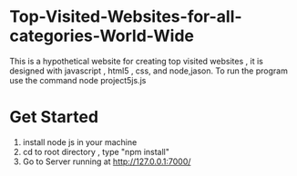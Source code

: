 # Top-Visited-Websites-for-all-categories-World-Wide
This is a hypothetical website for creating top visited websites , it is designed with javascript , html5 , css, and node,jason. 
To run the program use the command node project5js.js
# Get Started
1) install node js in your machine
2) cd to root directory , type "npm install"
3) Go to Server running at  http://127.0.0.1:7000/

